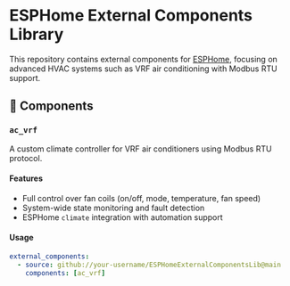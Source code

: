 # ESPHome External Components Library

This repository contains external components for [ESPHome](https://esphome.io/), focusing on advanced HVAC systems such as VRF air conditioning with Modbus RTU support.

## 📁 Components

### `ac_vrf`

A custom climate controller for VRF air conditioners using Modbus RTU protocol.

#### Features
- Full control over fan coils (on/off, mode, temperature, fan speed)
- System-wide state monitoring and fault detection
- ESPHome `climate` integration with automation support

#### Usage

```yaml
external_components:
  - source: github://your-username/ESPHomeExternalComponentsLib@main
    components: [ac_vrf]

